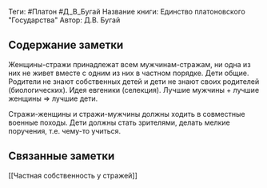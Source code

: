 Теги: #Платон #Д_В_Бугай 
Название книги: Единство платоновского "Государства"
Автор: Д.В. Бугай
## Содержание заметки
Женщины-стражи принадлежат всем мужчинам-стражам, ни одна из них не живет вместе с одним из них в частном порядке. Дети общие. Родители не знают собственных детей и дети не знают своих родителей (биологических). Идея евгеники (селекция). Лучшие мужчины + лучшие женщины => лучшие дети.

Стражи-женщины и стражи-мужчины должны ходить в совместные военные походы. Дети должны стать зрителями, делать мелкие поручения, т.е. чему-то учиться.
## Связанные заметки
[[Частная собственность у стражей]]
